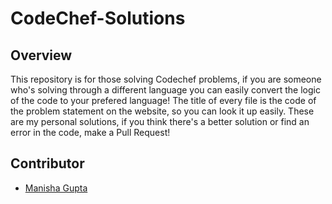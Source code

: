 # CodeChef-Solutions
## Overview
This repository is for those solving Codechef problems, if you are someone who's solving through a different language you can easily convert the logic of the code to your prefered language!
The title of every file is the code of the problem statement on the website, so you can look it up easily.
These are my personal solutions, if you think there's a better solution or find an error in the code, make a Pull Request!


## Contributor
- [Manisha Gupta](https://manisha069.github.io/) 
